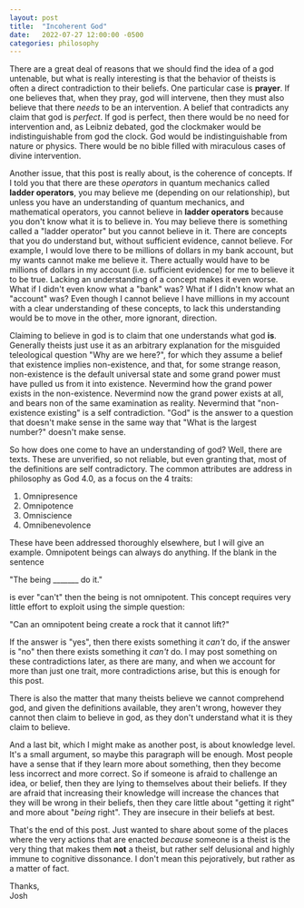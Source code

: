 ```yaml
---
layout: post
title:  "Incoherent God"
date:   2022-07-27 12:00:00 -0500
categories: philosophy
---
```



There are a great deal of reasons that we should find the idea of a god untenable, but what is really interesting is that the behavior of theists is often a direct contradiction to their beliefs. One particular case is **prayer**. If one believes that, when they pray, god will intervene, then they must also believe that there *needs* to be an intervention. A belief that contradicts any claim that god is *perfect*. If god is perfect, then there would be no need for intervention and, as Leibniz debated, god the clockmaker would be indistinguishable from god the clock. God would be indistinguishable from nature or physics. There would be no bible filled with miraculous cases of divine intervention.
 
Another issue, that this post is really about, is the coherence of concepts. If I told you that there are these *operators* in quantum mechanics called **ladder operators**, you may believe me (depending on our relationship), but unless you have an understanding of quantum mechanics, and mathematical operators, you cannot believe in **ladder operators** because you don't know what it is to believe in. You may believe there is something called a "ladder operator" but you cannot believe in it. There are concepts that you do understand but, without sufficient evidence, cannot believe. For example, I would love there to be millions of dollars in my bank account, but my wants cannot make me believe it. There actually would have to be millions of dollars in my account (i.e. sufficient evidence) for me to believe it to be true. Lacking an understanding of a concept makes it even worse. What if I didn't even know what a "bank" was? What if I didn't know what an "account" was? Even though I cannot believe I have millions in my account with a clear understanding of these concepts, to lack this understanding would be to move in the other, more ignorant, direction.
 
Claiming to believe in god is to claim that one understands what god **is**. Generally theists just use it as an arbitrary explanation for the misguided teleological question "Why are we here?", for which they assume a belief that existence implies non-existence, and that, for some strange reason, non-existence is the default universal state and some grand power must have pulled us from it into existence. Nevermind how the grand power exists in the non-existence.  Nevermind now the grand power exists at all, and bears non of the same examination as reality. Nevermind that "non-existence existing" is a self contradiction. "God" is the answer to a question that doesn't make sense in the same way that "What is the largest number?" doesn't make sense.
 
So how does one come to have an understanding of god? Well, there are texts. These are unverified, so not reliable, but even granting that, most of the definitions are self contradictory. The common attributes are address in philosophy as God 4.0, as a focus on the 4 traits:
1. Omnipresence
2. Omnipotence
3. Omniscience
4. Omnibenevolence
 
These have been addressed thoroughly elsewhere, but I will give an example. Omnipotent beings can always do anything. If the blank in the sentence
 
"The being _______ do it."
 
is ever "can't" then the being is not omnipotent. This concept requires very little effort to exploit using the simple question:
 
"Can an omnipotent being create a rock that it cannot lift?"
 
If the answer is "yes", then there exists something it *can't* do, if the answer is "no" then there exists something it *can't* do. I may post something on these contradictions later, as there are many, and when we account for more than just one trait, more contradictions arise, but this is enough for this post.
 
There is also the matter that many theists believe we cannot comprehend god, and given the definitions available, they aren't wrong, however they cannot then claim to believe in god, as they don't understand what it is they claim to believe.
 
 
 
And a last bit, which I might make as another post, is about knowledge level. It's a small argument, so maybe this paragraph will be enough. Most people have a sense that if they learn more about something, then they become less incorrect and more correct. So if someone is afraid to challenge an idea, or belief, then they are lying to themselves about their beliefs. If they are afraid that increasing their knowledge will increase the chances that they will be wrong in their beliefs, then they care little about "getting it right" and more about "*being* right". They are insecure in their beliefs at best.
 
 
That's the end of this post. Just wanted to share about some of the places where the very actions that are enacted *because* someone is a theist is the very thing that makes them **not** a theist, but rather self delusional and highly immune to cognitive dissonance. I don't mean this pejoratively, but rather as a matter of fact.
 
Thanks,<br>
Josh
 
 
